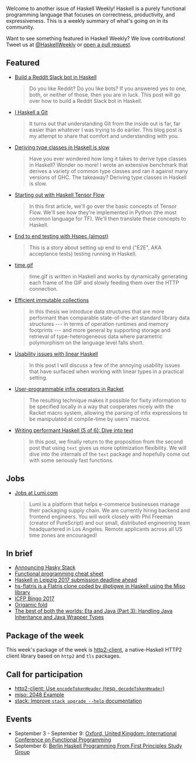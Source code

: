 <!-- 2017-08-17 -->

Welcome to another issue of Haskell Weekly!
Haskell is a purely functional programming language that focuses on correctness, productivity, and expressiveness.
This is a weekly summary of what's going on in its community.

Want to see something featured in Haskell Weekly?
We love contributions!
Tweet us at [@HaskellWeekly](https://twitter.com/haskellweekly) or [open a pull request](https://github.com/haskellweekly/haskellweekly.github.io).

## Featured

-   [Build a Reddit Slack bot in Haskell](https://www.twilio.com/blog/2017/08/build-a-reddit-slack-bot-in-haskell.html)

    > Do you like Reddit? Do you like bots? If you answered yes to one, both, or neither of those, then you are in luck. This post will go over how to build a Reddit Slack bot in Haskell.

-   [I Haskell a Git](http://vaibhavsagar.com/blog/2017/08/13/i-haskell-a-git/)

    > It turns out that understanding Git from the inside out is far, far easier than whatever I was trying to do earlier. This blog post is my attempt to share that comfort and understanding with you.

-   [Deriving type classes in Haskell is slow](http://taylor.fausak.me/2017/08/09/deriving-type-classes-in-haskell-is-slow/)

    > Have you ever wondered how long it takes to derive type classes in Haskell? Wonder no more! I wrote an extensive benchmark that derives a variety of common type classes and ran it against many versions of GHC. The takeaway? Deriving type classes in Haskell is slow.

-   [Starting out with Haskell Tensor Flow](https://mmhaskell.com/blog/2017/8/14/starting-out-with-haskell-tensor-flow)

    > In this first article, we'll go over the basic concepts of Tensor Flow. We'll see how they're implemented in Python (the most common language for TF). We'll then translate these concepts to Haskell.

-   [End to end testing with Hspec (almost)](https://vadosware.io/post/end-to-end-testing-with-hspec-almost/)

    > This is a story about setting up end to end ("E2E", AKA acceptance tests) testing running in Haskell.

-   [time.gif](https://hookrace.net/blog/time.gif/)

    > time.gif is written in Haskell and works by dynamically generating each frame of the GIF and slowly feeding them over the HTTP connection.

-   [Efficient immutable collections](https://michael.steindorfer.name/publications/phd-thesis-efficient-immutable-collections.pdf)

    > In this thesis we introduce data structures that are more performant than comparable state-of-the-art standard library data structures --- in terms of operation runtimes and memory footprints --- and more general by supporting storage and retrieval of type-heterogeneous data where parametric polymorphism on the language level falls short.

-   [Usability issues with linear Haskell](https://m0ar.github.io/safe-streaming/2017/08/11/usability-implications-of-linearity.html)

    > In this post I will discuss a few of the annoying usability issues that have surfaced when working with linear types in a practical setting.

-   [User-programmable infix operators in Racket](https://lexi-lambda.github.io/blog/2017/08/12/user-programmable-infix-operators-in-racket/)

    > The resulting technique makes it possible for fixity information to be specified locally in a way that cooperates nicely with the Racket macro system, allowing the parsing of infix expressions to be manipulated at compile-time by users' macros.

-   [Writing performant Haskell (5 of 6): Dive into text](https://jship.github.io/posts/2017-08-14-writing-performant-haskell-part-5.html)

    > In this post, we finally return to the proposition from the second post that using `text` gives us more optimization flexibility. We will dive into the internals of the `text` package and hopefully come out with some seriously fast functions.

## Jobs

-   [Jobs at Lumi.com](https://goo.gl/apJq4A)

    > Lumi is a platform that helps e-commerce businesses manage their packaging supply chain. We are currently hiring backend and frontend engineers. You will work closely with Phil Freeman (creator of PureScript) and our small, distributed engineering team headquartered in Los Angeles. Remote applicants across all US time zones are encouraged!

## In brief

-   [Announcing Hasky Stack](https://markkarpov.com/post/announcing-hasky-stack.html)
-   [Functional programming cheat sheet](https://blog.qfpl.io/posts/fp-cheat-sheet/)
-   [Haskell in Leipzig 2017 submission deadline ahead](https://jeltsch.wordpress.com/2017/08/14/haskell-in-leipzig-2017-submission-deadline-ahead/)
-   [hs-flatris is a Flatris clone coded by @ptigwe in Haskell using the Miso library](https://flatris.haskell-miso.org/)
-   [ICFP Bingo 2017](https://gergo.erdi.hu/projects/icfp-bingo-2017/)
-   [Origamic fold](https://gist.github.com/chrisdone/6b99d27f666aeea71cc532d2543a6901)
-   [The best of both the worlds: Eta and Java (Part 3): Handling Java Inheritance and Java Wrapper Types](https://blog.eta-lang.org/the-best-of-both-the-worlds-eta-and-java-part-3-4100a1e4b96d)

## Package of the week

This week's package of the week is [http2-client](https://github.com/lucasdicioccio/http2-client),
a native-Haskell HTTP2 client library based on `http2` and `tls` packages.

## Call for participation

-   [http2-client: Use `encodeTokenHeader` (resp. `decodeTokenHeader`)](https://github.com/lucasdicioccio/http2-client/issues/4)
-   [miso: 2048 Example](https://github.com/haskell-miso/miso/issues/246)
-   [stack: Improve `stack upgrade --help` documentation](https://github.com/commercialhaskell/stack/issues/3070)

## Events

-   September 3 - September 9: [Oxford, United Kingdom: International Conference on Functional Programming](http://conf.researchr.org/home/icfp-2017)
-   September 6: [Berlin Haskell Programming From First Principles Study Group](https://www.meetup.com/Berlin-Functional-Programming-Group/events/242559370/)
